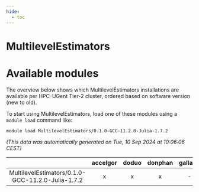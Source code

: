```yaml
---
hide:
  - toc
---
```


MultilevelEstimators
====================

# Available modules


The overview below shows which MultilevelEstimators installations are available per HPC-UGent Tier-2 cluster, ordered based on software version (new to old).

To start using MultilevelEstimators, load one of these modules using a `module load` command like:

```shell
module load MultilevelEstimators/0.1.0-GCC-11.2.0-Julia-1.7.2
```

*(This data was automatically generated on Tue, 10 Sep 2024 at 10:06:06 CEST)*  

| |accelgor|doduo|donphan|gallade|joltik|shinx|skitty|
| :---: | :---: | :---: | :---: | :---: | :---: | :---: | :---: |
|MultilevelEstimators/0.1.0-GCC-11.2.0-Julia-1.7.2|x|x|x|-|x|-|x|
